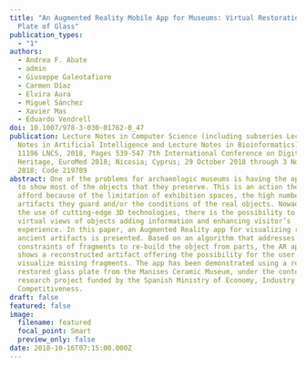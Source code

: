 ```yaml
---
title: "An Augmented Reality Mobile App for Museums: Virtual Restoration of a
  Plate of Glass"
publication_types:
  - "1"
authors:
  - Andrea F. Abate
  - admin
  - Giuseppe Galeotafiore
  - Carmen Díaz
  - Elvira Aura
  - Miguel Sánchez
  - Xavier Mas
  - Eduardo Vendrell
doi: 10.1007/978-3-030-01762-0_47
publication: Lecture Notes in Computer Science (including subseries Lecture
  Notes in Artificial Intelligence and Lecture Notes in Bioinformatics) Volume
  11196 LNCS, 2018, Pages 539-547 7th International Conference on Digital
  Heritage, EuroMed 2018; Nicosia; Cyprus; 29 October 2018 through 3 November
  2018; Code 219789
abstract: One of the problems for archaeologic museums is having the opportunity
  to show most of the objects that they preserve. This is an action they can’t
  afford because of the limitation of exhibition spaces, the high number of
  artifacts they guard and/or the conditions of the real objects. Nowadays, with
  the use of cutting-edge 3D technologies, there is the possibility to offer
  virtual views of objects adding information and enhancing visitor’s
  experience. In this paper, an Augmented Reality app for visualizing restored
  ancient artifacts is presented. Based on an algorithm that addresses geometric
  constraints of fragments to re-build the object from parts, the AR application
  shows a reconstructed artifact offering the possibility for the user to
  visualize missing fragments. The app has been demonstrated using a real
  restored glass plate from the Manises Ceramic Museum, under the context of a
  research project funded by the Spanish Ministry of Economy, Industry and
  Competitiveness.
draft: false
featured: false
image:
  filename: featured
  focal_point: Smart
  preview_only: false
date: 2018-10-16T07:15:00.000Z
---
```

